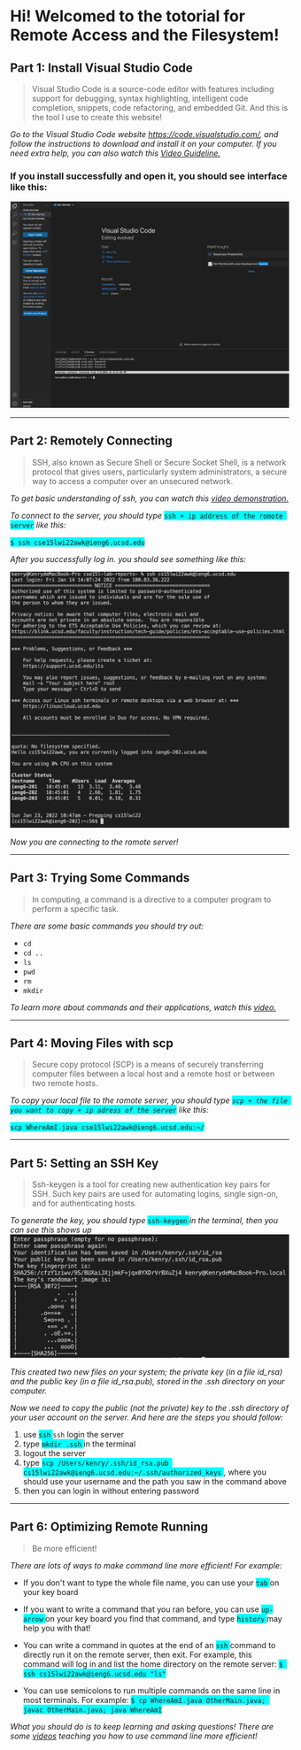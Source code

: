 # Hi! Welcomed to the totorial for Remote Access and the Filesystem!

## Part 1: Install Visual Studio Code

>Visual Studio Code is a source-code editor with features including support for debugging, syntax highlighting, intelligent code completion, snippets, code refactoring, and embedded Git. And this is the tool I use to create this website!

*Go to the Visual Studio Code website https://code.visualstudio.com/, and follow the instructions to download and install it on your computer. If you need extra help, you can also watch this [Video Guideline.](https://www.youtube.com/watch?v=tCfbi5PF1y0)*

### If you install successfully and open it, you should see interface like this: 

![Image](vsc.png)

----
## Part 2: Remotely Connecting

>SSH, also known as Secure Shell or Secure Socket Shell, is a network protocol that gives users, particularly system administrators, a secure way to access a computer over an unsecured network.

*To get basic understanding of ssh, you can watch this [video demonstration.](https://www.youtube.com/watch?v=z7jVOenqFYk)*

*To connect to the server, you should type*
<span style="background-color:cyan">```ssh + ip address of the romote server```</span> *like this:*

<span style="background-color:cyan">``````$ ssh cse15lwi22awk@ieng6.ucsd.edu``````</span>

*After you successfully log in. you should see something like this:*

![image](sshlg.png)

*Now you are connecting to the romote server!*
_____

## Part 3: Trying Some Commands

>In computing, a command is a directive to a computer program to perform a specific task.

*There are some basic commands you should try out:*

* ``cd``
* `cd ..`
* `ls` 
* `pwd`
* `rm`
* `mkdir`

*To learn more about commands and their applications, watch this [video.](https://www.youtube.com/watch?v=ogWoUU2DXBU)*

----

## Part 4: Moving Files with scp

>Secure copy protocol (SCP) is a means of securely transferring computer files between a local host and a remote host or between two remote hosts.

*To copy your local file to the romote server, you should type <span style="background-color:cyan">```scp + the file you want to copy + ip adress of the server```</span> like this:*

<span style="background-color:cyan">```scp WhereAmI.java cse15lwi22awk@ieng6.ucsd.edu:~/```</span>


----

## Part 5: Setting an SSH Key

>Ssh-keygen is a tool for creating new authentication key pairs for SSH. Such key pairs are used for automating logins, single sign-on, and for authenticating hosts.

*To generate the key, you should type* <span style="background-color:cyan">```ssh-keygen``` </span> *in the terminal, then you can see this shows up* 
![](keygen.png)

*This created two new files on your system; the private key (in a file id_rsa) and the public key (in a file id_rsa.pub), stored in the .ssh directory on your computer.*

*Now we need to copy the public (not the private) key to the .ssh directory of your user account on the server. And here are the steps you should follow:*

1. use <span style="background-color:cyan">```ssh``` </span>```ssh``` login the server
2. type <span style="background-color:cyan">```mkdir .ssh``` </span> in the terminal
3. logout the server
4. type <span style="background-color:cyan">```scp /Users/kenry/.ssh/id_rsa.pub cs15lwi22awk@ieng6.ucsd.edu:~/.ssh/authorized_keys``` </span>, where you should use your username and the path you saw in the command above
5. then you can login in without entering password

----

## Part 6: Optimizing Remote Running

>Be more efficient!

*There are lots of ways to make command line more efficient! For example:*

* If you don't want to type the whole file name, you can use your <span style="background-color:cyan">```tab``` </span> on your key board 

* If you want to write a command that you ran before, you can use <span style="background-color:cyan">```up-arrow``` </span> on your key board you find that command, and type <span style="background-color:cyan">```history``` </span> may help you with that!

* You can write a command in quotes at the end of an <span style="background-color:cyan">```ssh``` </span> command to directly run it on the remote server, then exit. For example, this command will log in and list the home directory on the remote server:
<span style="background-color:cyan">```$ ssh cs15lwi22awk@ieng6.ucsd.edu "ls"``` </span>

* You can use semicolons to run multiple commands on the same line in most terminals. For example:
<span style="background-color:cyan">```$ cp WhereAmI.java OtherMain.java; javac OtherMain.java; java WhereAmI``` </span>

*What you should do is to keep learning and asking questions! There are some [videos](https://www.youtube.com/watch?v=cXuXij68DtE) teaching you how to use command line more efficient!* 
